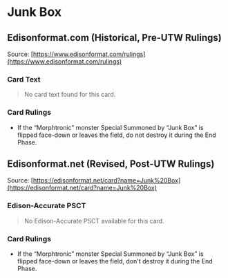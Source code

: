 # Junk Box

## Edisonformat.com (Historical, Pre-UTW Rulings)

Source: [https://www.edisonformat.com/rulings](https://www.edisonformat.com/rulings)

### Card Text

> No card text found for this card.

### Card Rulings

*   If the “Morphtronic” monster Special Summoned by “Junk Box” is flipped face-down or leaves the field, do not destroy it during the End Phase.

## Edisonformat.net (Revised, Post-UTW Rulings)

Source: [https://edisonformat.net/card?name=Junk%20Box](https://edisonformat.net/card?name=Junk%20Box)

### Edison-Accurate PSCT

> No Edison-Accurate PSCT available for this card.

### Card Rulings

*   If the “Morphtronic” monster Special Summoned by “Junk Box” is flipped face-down or leaves the field, don't destroy it during the End Phase.
            